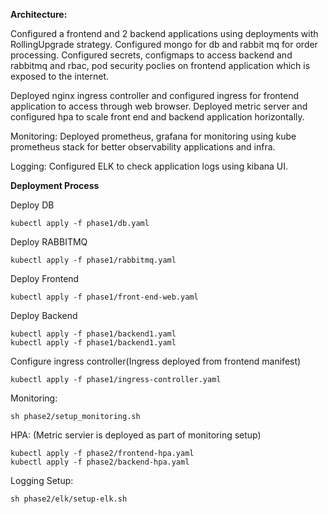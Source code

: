 **Architecture:**

Configured a frontend and 2 backend applications using deployments with RollingUpgrade strategy. Configured mongo for db and rabbit mq for order processing. Configured secrets, configmaps to access backend and rabbitmq and rbac, pod security poclies on frontend application which is exposed to the internet.

Deployed nginx ingress controller and configured ingress for frontend application to access through web browser. Deployed metric server and configured hpa to scale front end and backend application horizontally.

Monitoring:
Deployed prometheus, grafana for monitoring using kube prometheus stack for better observability applications and infra.

Logging:
Configured ELK to check application logs using kibana UI.


**Deployment Process**

Deploy DB
```
kubectl apply -f phase1/db.yaml
```

Deploy RABBITMQ
```
kubectl apply -f phase1/rabbitmq.yaml
```

Deploy Frontend
```
kubectl apply -f phase1/front-end-web.yaml
```

Deploy Backend
```
kubectl apply -f phase1/backend1.yaml
kubectl apply -f phase1/backend1.yaml
```

Configure ingress controller(Ingress deployed from frontend manifest)
```
kubectl apply -f phase1/ingress-controller.yaml
```

Monitoring:
```
sh phase2/setup_monitoring.sh
```

HPA: (Metric servier is deployed as part of monitoring setup)
```
kubectl apply -f phase2/frontend-hpa.yaml
kubectl apply -f phase2/backend-hpa.yaml
```

Logging Setup:
```
sh phase2/elk/setup-elk.sh
```
